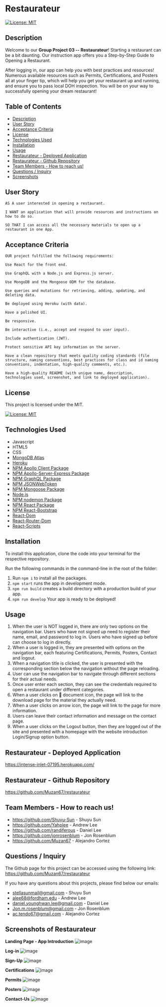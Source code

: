 # Restaurateur

[![License: MIT](https://img.shields.io/badge/License-MIT-yellow.svg)](https://opensource.org/licenses/MIT)

## Description

Welcome to our **Group Project 03 -- Restaurateur**! Starting a restaurant can be a bit daunting. Our instruction app offers you a Step-by-Step Guide to Opening a Restaurant. </br>

After logging in, our app can help you with best practices and resources! Numerous available resources such as Permits, Certifications, and Posters all at your finger tip, which will help you get your restaurant up and running, and ensure you to pass local DOH inspection. You will be on your way to successfully opening your dream restaurant!

## Table of Contents

- [Description](#description)
- [User Story](#userstory)
- [Acceptance Criteria](#acceptance-criteria)
- [License](#license)
- [Technologies Used](#technologies-used)
- [Installation](#installation)
- [Usage](#usage)
- [Restaurateur - Deployed Application](#restaurateur---deployed-application)
- [Restaurateur - Github Repository](#restaurateur---github-repository)
- [Team Members - How to reach us!](#team-members---how-to-reach-us)
- [Questions / Inquiry](#questions--inquiry)
- [Screenshots](#screenshots-of-restaurateur)

## User Story

```
AS A user interested in opening a restaurant.

I WANT an application that will provide resources and instructions on how to do so.

SO THAT I can access all the necessary materials to open up a restaurant in one App.

```

## Acceptance Criteria

```
OUR project fulfilled the following requirements:

Use React for the front end.

Use GraphQL with a Node.js and Express.js server.

Use MongoDB and the Mongoose ODM for the database.

Use queries and mutations for retrieving, adding, updating, and deleting data.

Be deployed using Heroku (with data).

Have a polished UI.

Be responsive.

Be interactive (i.e., accept and respond to user input).

Include authentication (JWT).

Protect sensitive API key information on the server.

Have a clean repository that meets quality coding standards (file structure, naming conventions, best practices for class and id naming conventions, indentation, high-quality comments, etc.).

Have a high-quality README (with unique name, description, technologies used, screenshot, and link to deployed application).
```

## License

This project is licensed under the MIT.</br>

[![License: MIT](https://img.shields.io/badge/License-MIT-yellow.svg)](https://opensource.org/licenses/MIT)

## Technologies Used

- Javascript
- HTML5
- CSS
- [MongoDB Atlas](https://www.mongodb.com/cloud/atlas)
- [Heroku](https://www.heroku.com)
- [NPM Apollo Client Package](https://www.npmjs.com/package/stripe)
- [NPM Apollo-Server-Express Package](https://www.npmjs.com/package/apollo-server-express)
- [NPM GraphQL Package](https://www.npmjs.com/package/graphql)
- [NPM JSONWebToken](https://www.npmjs.com/package/jsonwebtoken)
- [NPM Mongoose Package](https://www.npmjs.com/package/mongoose)
- [Node.js](https://nodejs.org/en/)
- [NPM nodemon Package](https://www.npmjs.com/package/nodemon)
- [NPM React Package](https://www.npmjs.com/package/react)
- [NPM React-Bootstrap](https://www.npmjs.com/package/react-bootstrap)
- [React-Dom](https://www.npmjs.com/package/react-dom)
- [React-Router-Dom](https://www.npmjs.com/package/react-router-dom)
- [React-Scripts](https://www.npmjs.com/package/react-scripts)

## Installation

To install this application, clone the code into your terminal for the respective repository.

Run the following commands in the command-line in the root of the folder:

1. Run `npm i` to install all the packages.
2. `npm start` runs the app in development mode.
3. `npm run build` creates a build directory with a production build of your app.
4. `npm run develop` Your app is ready to be deployed!

## Usage

1. When the user is NOT logged in, there are only two options on the navigation bar. Users who have not signed up need to register their name, email, and password to log in. Users who have signed up before can choose to log in directly.
2. When a user is logged in, they are presented with options on the navigation bar, each featuring Certifications, Permits, Posters, Contact and logout.
3. When a navigation title is clicked, the user is presented with the corresponding section below the navigation without the page reloading.
4. User can use the navigation bar to navigate through different sections for their actual needs.
5. Once user enter each section, they can see the credentials required to open a restaurant under different categories.
6. When a user clicks on 📖 document icon, the page will link to the download page for the material they actually need.
7. When a user clicks on arrow icon, the page will link to the page for more information.
8. Users can leave their contact information and message on the contact page.
9. When a user clicks on the Logout button, then they are logged out of the site and presented with a homepage with the website introduction Login/Signup option button.

## Restaurateur - Deployed Application

https://intense-inlet-07195.herokuapp.com/

## Restaurateur - Github Repository

https://github.com/Muzan67/restaurateur

## Team Members - How to reach us!

- https://github.com/Shuyu-Sun - Shuyu Sun
- https://github.com/Yahplee - Andrew Lee
- https://github.com/randiferous - Daniel Lee
- https://github.com/jonrosenblum - Jon Rosenblum
- https://github.com/Muzan67 - Alejandro Cortez

## Questions / Inquiry

The Github page for this project can be accessed using the following link: https://github.com/Muzan67/restaurateur

If you have any questions about this projects, please find below our emails:

- stellasunmail@gmail.com - Shuyu Sun
- alee68@fordham.edu - Andrew Lee
- daniel.younghwan.lee@gmail.com - Daniel Lee
- Jon.m.rosenblum@gmail.com - Jon Rosenblum
- ac.tendo67@gmail.com - Alejandro Cortez

## Screenshots of Restaurateur

**Landing Page - App Introduction**
![image](https://user-images.githubusercontent.com/102841726/190304167-3115cee8-c6d6-42e5-9744-86e859e86b0b.png)

**Log-in**
![image](https://user-images.githubusercontent.com/102841726/190304327-b1776618-1c04-4246-9aff-1d34f30810fd.png)

**Sign-Up**
![image](https://user-images.githubusercontent.com/102841726/190304488-0bf4f4ce-0ef8-408c-bba2-dafaea297f2a.png)

**Certifications**
![image](https://user-images.githubusercontent.com/102841726/190304958-b905ba5b-f117-4c92-9480-b814292d3917.png)

**Permits**
![image](https://user-images.githubusercontent.com/102841726/190863309-ab7c96b1-6092-42b8-b915-d4486ef480e1.png)

**Posters**
![image](https://user-images.githubusercontent.com/102841726/190863172-cd6e3e94-9e3f-49c3-b450-c22ade4c0c61.png)

**Contact-Us**
![image](https://user-images.githubusercontent.com/102841726/190305623-ed501f8f-9b88-41bb-addd-d6e958746670.png)
